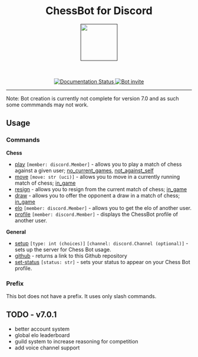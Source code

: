 <h1 align="center">ChessBot for Discord</h1>
<p align="center">
    <a href=""><img width="100" src="https://user-images.githubusercontent.com/82357502/134055704-b7bf7cc7-f5ba-428f-811a-78567ce10669.png"/></a>
</p>
<p align="center">
    <br>
    <br>
    <a href="https://chessbot.readthedocs.io/en/latest/?badge=latest">
        <img src="https://readthedocs.org/projects/chessbot/badge/?version=latest" alt='Documentation Status'/>
    </a>
    <a href="https://discord.com/api/oauth2/authorize?client_id=864611397736726599&permissions=8&scope=bot%20applications.commands">
        <img src="https://user-images.githubusercontent.com/82357502/134057181-c438aa2d-e814-4f95-87b6-e642ac45f000.png" alt="Bot invite"/>
    </a>

</p>
<hr>

Note: Bot creation is currently not complete for version 7.0 and as such some commmands may not work.

## Usage

### Commands

**Chess**

- [play](https://github.com/Akins2229/DiscordChessBot/blob/0805751272f3339971044f4de59519eb82509d55/plugins/chess/chess.py#L76) `[member: discord.Member]` - allows you to play a match of chess against a given user; [no_current_games](https://github.com/Akins2229/DiscordChessBot/blob/0805751272f3339971044f4de59519eb82509d55/plugins/chess/chess.py#L25), [not_against_self](https://github.com/Akins2229/DiscordChessBot/blob/0805751272f3339971044f4de59519eb82509d55/plugins/chess/chess.py#L37)
- [move](https://github.com/Akins2229/DiscordChessBot/blob/0805751272f3339971044f4de59519eb82509d55/plugins/chess/chess.py#L133) `[move: str (uci)]` - allows you to move in a currently running match of chess; [in_game](https://github.com/Akins2229/DiscordChessBot/blob/0805751272f3339971044f4de59519eb82509d55/plugins/chess/chess.py#L48)
- [resign](https://github.com/Akins2229/DiscordChessBot/blob/0805751272f3339971044f4de59519eb82509d55/plugins/chess/chess.py#L157) - allows you to resign from the current match of chess; [in_game](https://github.com/Akins2229/DiscordChessBot/blob/0805751272f3339971044f4de59519eb82509d55/plugins/chess/chess.py#L48)
- [draw](https://github.com/Akins2229/DiscordChessBot/blob/0805751272f3339971044f4de59519eb82509d55/plugins/chess/chess.py#L170) - allows you to offer the opponent a draw in a match of chess; [in_game](https://github.com/Akins2229/DiscordChessBot/blob/0805751272f3339971044f4de59519eb82509d55/plugins/chess/chess.py#L48)
- [elo](https://github.com/Akins2229/DiscordChessBot/blob/0805751272f3339971044f4de59519eb82509d55/plugins/chess/chess.py#L200) `[member: discord.Member]` - allows you to get the elo of another user.
- [profile]() `[member: discord.Member]` - displays the ChessBot profile of another user.

**General**

- [setup]() `[type: int (choices)]` `[channel: discord.Channel (optional)]` - sets up the server for Chess Bot usage.
- [github]() - returns a link to this Github repository
- [set-status]() `[status: str]` - sets your status to appear on your Chess Bot profile. 

### Prefix

This bot does not have a prefix. It uses only slash commands.

## TODO - v7.0.1

- better account system
- global elo leaderboard
- guild system to increase reasoning for competition
- add voice channel support

